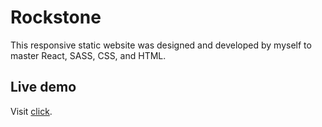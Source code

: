 # Rockstone

This responsive static website was designed and developed by myself to master React, SASS, CSS, and HTML.

## Live demo

Visit [click](https://nimamt.github.io/rockstone/).
